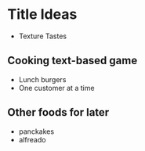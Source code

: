 # Title Ideas
- Texture Tastes
## Cooking text-based game
- Lunch burgers
- One customer at a time

## Other foods for later
- panckakes
- alfreado 
